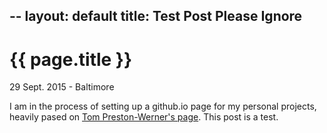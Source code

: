 --
layout: default
title: Test Post Please Ignore
--

{{ page.title }}
================

<p class="meta">29 Sept. 2015 - Baltimore</p>

I am in the process of setting up a github.io page for my personal projects, heavily pased on [Tom Preston-Werner's page](http://tom.preston-werner.com/). This post is a test.
